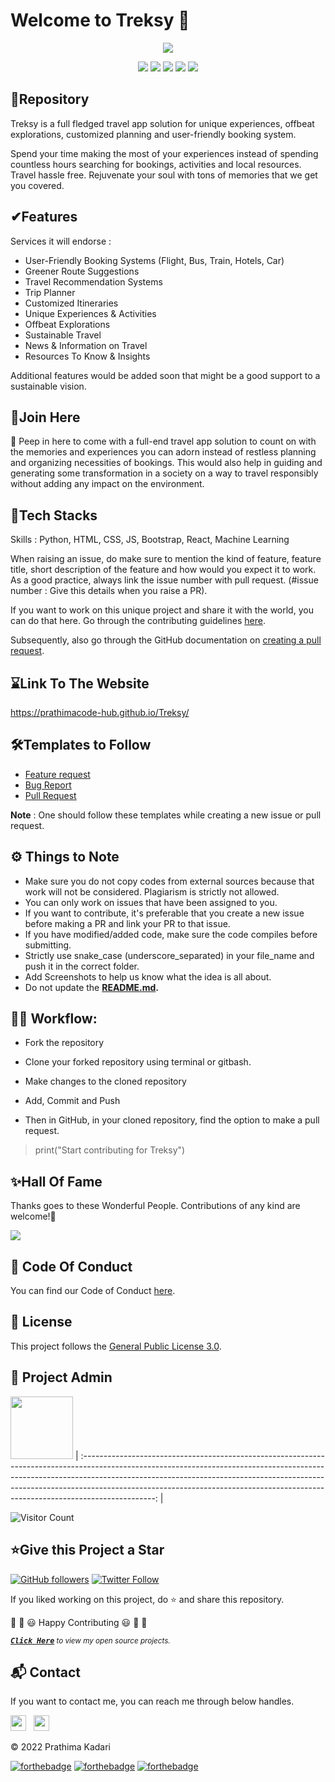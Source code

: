 # Welcome to Treksy 👋

<p align="center">
<img src="https://github.com/prathimacode-hub/prathimacode-hub/blob/main/CoverPhotos/Treksy.png"></a>
</p>

<p align="center">
<a href="https://github.com/prathimacode-hub"><img src="https://img.shields.io/badge/PRs-welcome-brightgreen.svg?style=flat&logo=github"></a> 
<a href="https://github.com/prathimacode-hub"><img src="https://img.shields.io/badge/Open%20Source-%F0%9F%A4%8D-Green"></a> 
<a href="https://github.com/prathimacode-hub"><img src="https://img.shields.io/static/v1.svg?label=Contributions&message=Welcome&color=0059b3&style=flat-square"></a>
<a href="https://github.com/prathimacode-hub/Treksy/graphs/contributors"><img src="https://img.shields.io/github/contributors-anon/prathimacode-hub/Treksy"></a>
<a href="https://github.com/prathimacode-hub"><img src="https://img.shields.io/maintenance/yes/2022"></a>
</p> 


<h2>📌Repository</h2>

Treksy is a full fledged travel app solution for unique experiences, offbeat explorations, customized planning and user-friendly booking system.

Spend your time making the most of your experiences instead of spending countless hours searching for bookings, activities and local resources. Travel hassle free. Rejuvenate your soul with tons of memories that we get you covered.


<h2>✔Features</h2>

Services it will endorse :

- User-Friendly Booking Systems (Flight, Bus, Train, Hotels, Car)
- Greener Route Suggestions
- Travel Recommendation Systems
- Trip Planner
- Customized Itineraries
- Unique Experiences & Activities
- Offbeat Explorations
- Sustainable Travel
- News & Information on Travel 
- Resources To Know & Insights

Additional features would be added soon that might be a good support to a sustainable vision.


<h2>🙌Join Here</h2>

🚀 Peep in here to come with a full-end travel app solution to count on with the memories and experiences you can adorn instead of restless planning and organizing necessities of bookings. This would also help in guiding and generating some transformation in a society on a way to travel responsibly without adding any impact on the environment.


<h2>🔑Tech Stacks</h2>

Skills : Python, HTML, CSS, JS, Bootstrap, React, Machine Learning

When raising an issue, do make sure to mention the kind of feature, feature title, short description of the feature and how would you expect it to work. As a good practice, always link the issue number with pull request. (#issue number : Give this details when you raise a PR).

If you want to work on this unique project and share it with the world, you can do that here. 
Go through the contributing guidelines [here](https://github.com/prathimacode-hub/Treksy/blob/main/CONTRIBUTING.md).

Subsequently, also go through the GitHub documentation on [creating a pull request](https://help.github.com/en/github/collaborating-with-issues-and-pull-requests/creating-a-pull-request).


<h2>⌛Link To The Website</h2>

https://prathimacode-hub.github.io/Treksy/


<h2>🛠Templates to Follow</h2>

- [Feature request](https://github.com/prathimacode-hub/Treksy/blob/main/.github/issue_template/feature_request.md)
- [Bug Report](https://github.com/prathimacode-hub/Treksy/blob/main/.github/issue_template/bug_report.md)
- [Pull Request](https://github.com/prathimacode-hub/Treksy/blob/main/.github/pullrequest_template.md)

**Note** : One should follow these templates while creating a new issue or pull request.


<h2>⚙️ Things to Note</h2>

* Make sure you do not copy codes from external sources because that work will not be considered. Plagiarism is strictly not allowed.
* You can only work on issues that have been assigned to you.
* If you want to contribute, it's preferable that you create a new issue before making a PR and link your PR to that issue.
* If you have modified/added code, make sure the code compiles before submitting.
* Strictly use snake_case (underscore_separated) in your file_name and push it in the correct folder.
* Add Screenshots to help us know what the idea is all about. 
* Do not update the **[README.md](https://github.com/prathimacode-hub/Treksy/blob/main/README.md).**


<h2>👨‍💻 Workflow:</h2>

- Fork the repository

- Clone your forked repository using terminal or gitbash.

- Make changes to the cloned repository

- Add, Commit and Push

- Then in GitHub, in your cloned repository, find the option to make a pull request. 

> print("Start contributing for Treksy")


<h2>✨Hall Of Fame</h2>   

Thanks goes to these Wonderful People. Contributions of any kind are welcome!🚀 

<!-- ALL-CONTRIBUTORS-LIST:START - Do not remove or modify this section -->
<!-- prettier-ignore-start -->
<!-- markdownlint-disable -->

<a href="https://github.com/prathimacode-hub/Treksy/graphs/contributors">
  <img src="https://contrib.rocks/image?repo=prathimacode-hub/Treksy" />
</a>

<!-- markdownlint-enable -->
<!-- prettier-ignore-end -->
<!-- ALL-CONTRIBUTORS-LIST:END -->


<h2>📜 Code Of Conduct</h2>

You can find our Code of Conduct [here](https://github.com/prathimacode-hub/Treksy/blob/main/CODE_OF_CONDUCT.md).


<h2>📝 License</h2>  

This project follows the [General Public License 3.0](https://github.com/prathimacode-hub/Treksy/blob/main/LICENSE).


<h2>🙂 Project Admin</h2>

<a href="https://github.com/prathimacode-hub"><img src="https://github.com/prathimacode-hub/prathimacode-hub/blob/main/Prathima%20updated%20profile%20pic.jpg" width=100px height=100px /></a>
| :------------------------------------------------------------------------------------------------------------------------------------------------------------------------------------------------------------------------------------------------------------------------------------------------------------------------------------------: |

![Visitor Count](https://profile-counter.glitch.me/{prathimacode-hub}/count.svg)


<h2>⭐Give this Project a Star</h2>

[![GitHub followers](https://img.shields.io/github/followers/prathimacode-hub.svg?label=Follow%20@prathimacode-hub&style=social)](https://github.com/prathimak88/)  [![Twitter Follow](https://img.shields.io/twitter/follow/prathimak88?style=social)](https://twitter.com/prathimak88)

If you liked working on this project, do ⭐ and share this repository.

🎉 🎊 😃 Happy Contributing 😃 🎊 🎉

<!-- <sup><kbd>***[Click Here](https://github.com/prathimacode-hub/prathimacode-hub/blob/main/Projects/OpenSource-Projects.md)***</kbd> *to view my open source projects and</sup>*  <sup><kbd>***[Get In](https://github.com/prathimacode-hub/prathimacode-hub/blob/main/GitHub%20Projects/Learning-Projects.md)***</kbd> *for learning projects.</sup>* <br>
</td> -->

<sup><kbd>***[Click Here](https://github.com/prathimacode-hub/prathimacode-hub/blob/main/GitHub%20Projects/OpenSource-Projects.md)***</kbd> *to view my open source projects.</sup>* <br>


<h2>📬 Contact</h2>

If you want to contact me, you can reach me through below handles.

<a href="https://twitter.com/prathimak88"><img src="https://upload.wikimedia.org/wikipedia/fr/thumb/c/c8/Twitter_Bird.svg/1200px-Twitter_Bird.svg.png" width="25"></img></a>&nbsp;&nbsp; <a href="https://www.linkedin.com/in/prathima-kadari/"><img src="https://www.felberpr.com/wp-content/uploads/linkedin-logo.png" width="25"></img></a>

© 2022 Prathima Kadari


[![forthebadge](https://forthebadge.com/images/badges/built-with-love.svg)](https://forthebadge.com) [![forthebadge](https://forthebadge.com/images/badges/built-by-developers.svg)](https://forthebadge.com) [![forthebadge](https://forthebadge.com/images/badges/built-with-swag.svg)](https://forthebadge.com) 
